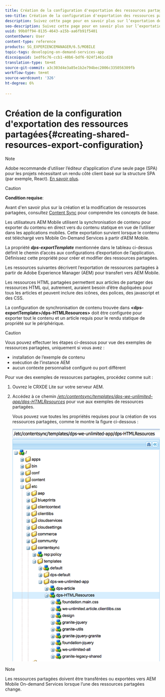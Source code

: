 ```yaml
---
title: Création de la configuration d'exportation des ressources partagées
seo-title: Création de la configuration d'exportation des ressources partagées
description: Suivez cette page pour en savoir plus sur l’exportation de ressources partagées à partir de Adobe Experience Manager (AEM) en vue de leur téléchargement vers AEM Mobile.
seo-description: Suivez cette page pour en savoir plus sur l’exportation de ressources partagées à partir de Adobe Experience Manager (AEM) en vue de leur téléchargement vers AEM Mobile.
uuid: 99b8ff94-8135-4643-a15b-aa6fb91f5401
contentOwner: User
content-type: reference
products: SG_EXPERIENCEMANAGER/6.5/MOBILE
topic-tags: developing-on-demand-services-app
discoiquuid: 1edf6c76-ccb1-40b6-bdf6-924f1461cd28
translation-type: tm+mt
source-git-commit: a3c303d4e3a85e1b2e794bec2006c335056309fb
workflow-type: tm+mt
source-wordcount: '326'
ht-degree: 6%

---
```



# Création de la configuration d&#39;exportation des ressources partagées{#creating-shared-resources-export-configuration}

>[!NOTE]
>
>Adobe recommande d’utiliser l’éditeur d’application d’une seule page (SPA) pour les projets nécessitant un rendu côté client basé sur la structure SPA (par exemple, React). [En savoir plus](/help/sites-developing/spa-overview.md).

>[!CAUTION]
>
>**Condition requise**:
>
>Avant d&#39;en savoir plus sur la création et la modification de ressources partagées, consultez [Content Sync](/help/mobile/mobile-ondemand-contentsync.md) pour comprendre les concepts de base.

Les utilisateurs AEM Mobile utilisent la synchronisation de contenu pour exporter du contenu en direct vers du contenu statique en vue de l’utiliser dans les applications mobiles. Cette exportation survient lorsque le contenu est téléchargé vers Mobile On-Demand Services à partir d’AEM Mobile.

La propriété ***dps-exportTemplate*** mentionnée dans le tableau ci-dessus définit le chemin d’accès aux configurations d’exportation de l’application. Définissez cette propriété pour créer et modifier des ressources partagées.

Les ressources suivantes décrivent l’exportation de ressources partagées à partir de Adobe Experience Manager (AEM) pour transfert vers AEM Mobile.

Les ressources HTML partagées permettent aux articles de partager des ressources HTML qui, autrement, auraient besoin d’être dupliquées pour tous les articles et peuvent inclure des icônes, des polices, des javascript et des CSS.

La configuration de synchronisation de contenu trouvée dans **&lt;dps-exportTemplate>/dps-HTMLResources>** doit être configurée pour exporter tout le contenu et un article requis pour le rendu statique de propriété sur le périphérique.

>[!CAUTION]
>
>Vous pouvez effectuer les étapes ci-dessous pour vue des exemples de ressources partagées, uniquement si vous avez :
>
>* installation de l’exemple de contenu
>* exécution de l’instance AEM
>* aucun contexte personnalisé configuré ou port différent

>



Pour vue des exemples de ressources partagées, procédez comme suit :

1. Ouvrez le CRXDE Lite sur votre serveur AEM.
1. Accédez à ce chemin *[/etc/contentsync/templates/dps-we-unlimited-app/dps-HTMLResources](http://localhost:4502/crx/de/index.jsp#/etc/contentsync/templates/dps-we-unlimited-app/dps-HTMLResources)* pour vue aux exemples de ressources partagées.

   Vous pouvez vue toutes les propriétés requises pour la création de vos ressources partagées, comme le montre la figure ci-dessous :

   ![chlimage_1-145](assets/chlimage_1-145.png)

>[!NOTE]
>
>Les ressources partagées doivent être transférées ou exportées vers AEM Mobile On-demand Services lorsque l’une des ressources partagées change.

